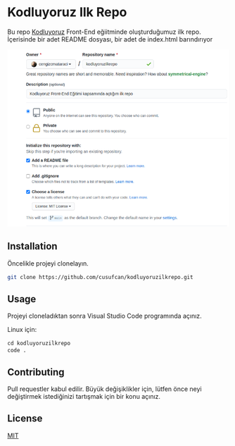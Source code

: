# Kodluyoruz Ilk Repo

Bu repo [Kodluyoruz](https://www.kodluyoruz.org) Front-End eğiitminde oluşturduğumuz ilk repo. İçerisinde bir adet README dosyası, bir adet de index.html barındırıyor

![github](https://github.com/Kodluyoruz/taskforce/raw/main/git/odev1/figures/github.png)

## Installation

Öncelikle projeyi clonelayın.

```bash
git clone https://github.com/cusufcan/kodluyoruzilkrepo.git
```

## Usage

Projeyi cloneladıktan sonra Visual Studio Code programında açınız.

Linux için:
```linux
cd kodluyoruzilkrepo
code .
```

## Contributing
Pull requestler kabul edilir. Büyük değişiklikler için, lütfen önce neyi değiştirmek istediğinizi tartışmak için bir konu açınız.


## License
[MIT](https://choosealicense.com/licenses/mit/)
